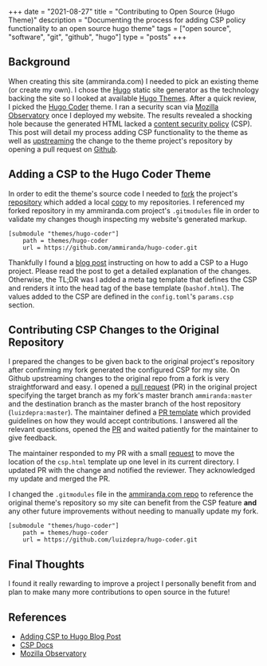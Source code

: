 +++ 
date = "2021-08-27"
title = "Contributing to Open Source (Hugo Theme)"
description = "Documenting the process for adding CSP policy functionality to an open source hugo theme"
tags = ["open source", "software", "git", "github", "hugo"]
type = "posts"
+++

## Background

When creating this site (ammiranda.com) I needed to pick an existing theme (or create my own). I chose the [Hugo](https://gohugo.io/) static site generator as the technology backing the site so I looked at available [Hugo Themes](https://themes.gohugo.io/). After a quick review, I picked the [Hugo Coder](https://github.com/luizdepra/hugo-coder/) theme. I ran a security scan via [Mozilla Observatory](https://observatory.mozilla.org/) once I deployed my website. The results revealed a shocking hole because the generated HTML lacked a [content security policy](https://developer.mozilla.org/en-US/docs/Web/HTTP/CSP) (CSP). This post will detail my process adding CSP functionality to the theme as well as [upstreaming](https://reflectoring.io/upstream-downstream/) the change to the theme project's repository by opening a pull request on [Github](https://github.com).

## Adding a CSP to the Hugo Coder Theme

In order to edit the theme's source code I needed to [fork](https://docs.github.com/en/get-started/quickstart/fork-a-repo) the project's [repository](https://github.com/luizdepra/hugo-coder/) which added a local [copy](https://github.com/ammiranda/hugo-coder) to my repositories. I referenced my forked repository in my ammiranda.com project's `.gitmodules` file in order to validate my changes though inspecting my website's generated markup.

```
[submodule "themes/hugo-coder"]
	path = themes/hugo-coder
	url = https://github.com/ammiranda/hugo-coder.git
```

Thankfully I found a [blog post](https://blog.jeremylikness.com/blog/create-content-security-policy-csp-in-hugo/) instructing on how to add a CSP to a Hugo project. Please read the post to get a detailed explanation of the changes. Otherwise, the TL;DR was I added a meta tag template that defines the CSP and renders it into the head tag of the base template (`bashof.html`). The values added to the CSP are defined in the `config.toml`'s `params.csp` section.

## Contributing CSP Changes to the Original Repository

I prepared the changes to be given back to the original project's repository after confirming my fork generated the configured CSP for my site. On Github upstreaming changes to the original repo from a fork is very straightforward and easy. I opened a [pull request](https://docs.github.com/en/github/collaborating-with-pull-requests/proposing-changes-to-your-work-with-pull-requests/creating-a-pull-request-from-a-fork) (PR) in the original project specifying the target branch as my fork's master branch `ammiranda:master` and the destination branch as the master branch of the host repository (`luizdepra:master`). The maintainer defined a [PR template](https://github.com/luizdepra/hugo-coder/blob/master/.github/pull_request_template.md) which provided guidelines on how they would accept contributions. I answered all the relevant questions, opened the [PR](https://github.com/luizdepra/hugo-coder/pull/504) and waited patiently for the maintainer to give feedback.

The maintainer responded to my PR with a small [request](https://github.com/luizdepra/hugo-coder/pull/504#issuecomment-764776718) to move the location of the `csp.html` template up one level in its current directory. I updated PR with the change and notified the reviewer. They acknowledged my update and merged the PR.

I changed the `.gitmodules` file in the [ammiranda.com repo](https://github.com/ammiranda/ammiranda.com) to reference the original theme's repository so my site can benefit from the CSP feature **and** any other future improvements without needing to manually update my fork.

```
[submodule "themes/hugo-coder"]
	path = themes/hugo-coder
	url = https://github.com/luizdepra/hugo-coder.git
```

## Final Thoughts

I found it really rewarding to improve a project I personally benefit from and plan to make many more contributions to open source in the future!

## References

- [Adding CSP to Hugo Blog Post](https://blog.jeremylikness.com/blog/create-content-security-policy-csp-in-hugo/)
- [CSP Docs](https://developer.mozilla.org/en-US/docs/Web/HTTP/CSP)
- [Mozilla Observatory](https://observatory.mozilla.org/)
